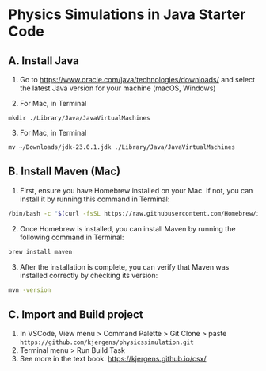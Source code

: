 # Physics Simulations in Java Starter Code

## A. Install Java
1. Go to https://www.oracle.com/java/technologies/downloads/ and select the latest Java version for your machine (macOS, Windows)

2. For Mac, in Terminal
```
mkdir ./Library/Java/JavaVirtualMachines
```

3. For Mac, in Terminal
```
mv ~/Downloads/jdk-23.0.1.jdk ./Library/Java/JavaVirtualMachines
```

## B. Install Maven (Mac)
1. First, ensure you have Homebrew installed on your Mac. If not, you can install it by running this command in Terminal:

```bash
/bin/bash -c "$(curl -fsSL https://raw.githubusercontent.com/Homebrew/install/HEAD/install.sh)"
```

2. Once Homebrew is installed, you can install Maven by running the following command in Terminal:

```bash
brew install maven
```

3. After the installation is complete, you can verify that Maven was installed correctly by checking its version:

```bash
mvn -version
```


## C. Import and Build project
1. In VSCode, View menu > Command Palette > Git Clone > paste `https://github.com/kjergens/physicssimulation.git`
2. Terminal menu > Run Build Task 
3. See more in the text book. https://kjergens.github.io/csx/

